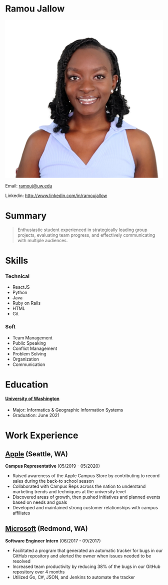 # Ramou Jallow

![Profile Photo](profile.jpg)

Email: ramouj@uw.edu

Linkedin: http://www.linkedin.com/in/ramoujallow

# Summary

> Enthusiastic student experienced in strategically leading group projects, evaluating team progress, and effectively communicating with multiple audiences.

# Skills

### Technical
- ReactJS
- Python
- Java
- Ruby on Rails
- HTML
- Git

### Soft
- Team Management
- Public Speaking
- Conflict Management
- Problem Solving
- Organization
- Communication

# Education

#### [University of Washington]
- Major: Informatics & Geographic Information Systems
- Graduation: June 2021

# Work Experience

## [Apple] (Seattle, WA)
**Campus Representative** (05/2019 - 05/2020)

- Raised awareness of the Apple Campus Store by contributing to record sales during the back-to school season
- Collaborated with Campus Reps across the nation to understand marketing trends and techniques at the university level
- Discovered areas of growth, then pushed initiatives and planned events based on needs and goals
- Developed and maintained strong customer relationships with campus affiliates

## [Microsoft] (Redmond, WA)
**Software Engineer Intern** (06/2017 - 09/2017)
- Facilitated a program that generated an automatic tracker for bugs in our GitHub repository and alerted the owner when issues needed to be resolved
- Increased team productivity by reducing 38% of the bugs in our GitHub repository over 4 months
- Utilized Go, C#, JSON, and Jenkins to automate the tracker


[Apple]: https://www.apple.com/
[Microsoft]: https://www.microsoft.com/en-us/
[University of Washington]: http://www.washington.edu/
